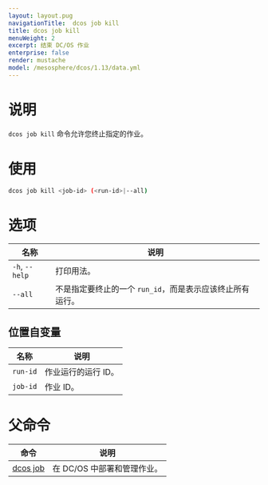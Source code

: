 ```yaml
---
layout: layout.pug
navigationTitle:  dcos job kill
title: dcos job kill
menuWeight: 2
excerpt: 结束 DC/OS 作业
enterprise: false
render: mustache
model: /mesosphere/dcos/1.13/data.yml
---
```



# 说明
`dcos job kill` 命令允许您终止指定的作业。

# 使用

```bash
dcos job kill <job-id> (<run-id>|--all)
```

# 选项

| 名称 | 说明 |
|---------|-------------|
|`-h`, `--help` | 打印用法。 |
| `--all` | 不是指定要终止的一个 `run_id`，而是表示应该终止所有运行。|


## 位置自变量

| 名称 | 说明 |
|---------|-------------|
| `run-id`   | 作业运行的运行 ID。 |
| `job-id`   | 作业 ID。 |


# 父命令

| 命令 | 说明 |
|---------|-------------|
| [dcos job](/mesosphere/dcos/cn/1.13/cli/command-reference/dcos-job/) |  在 DC/OS 中部署和管理作业。 |
